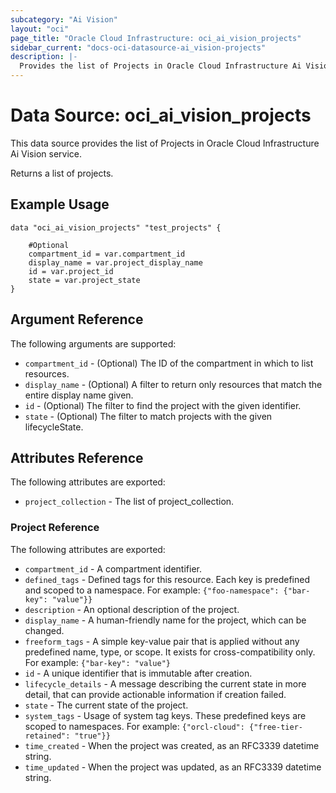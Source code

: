 ```yaml
---
subcategory: "Ai Vision"
layout: "oci"
page_title: "Oracle Cloud Infrastructure: oci_ai_vision_projects"
sidebar_current: "docs-oci-datasource-ai_vision-projects"
description: |-
  Provides the list of Projects in Oracle Cloud Infrastructure Ai Vision service
---
```


# Data Source: oci_ai_vision_projects
This data source provides the list of Projects in Oracle Cloud Infrastructure Ai Vision service.

Returns a list of projects.


## Example Usage

```hcl
data "oci_ai_vision_projects" "test_projects" {

	#Optional
	compartment_id = var.compartment_id
	display_name = var.project_display_name
	id = var.project_id
	state = var.project_state
}
```

## Argument Reference

The following arguments are supported:

* `compartment_id` - (Optional) The ID of the compartment in which to list resources.
* `display_name` - (Optional) A filter to return only resources that match the entire display name given.
* `id` - (Optional) The filter to find the project with the given identifier.
* `state` - (Optional) The filter to match projects with the given lifecycleState.


## Attributes Reference

The following attributes are exported:

* `project_collection` - The list of project_collection.

### Project Reference

The following attributes are exported:

* `compartment_id` - A compartment identifier.
* `defined_tags` - Defined tags for this resource. Each key is predefined and scoped to a namespace. For example: `{"foo-namespace": {"bar-key": "value"}}` 
* `description` - An optional description of the project.
* `display_name` - A human-friendly name for the project, which can be changed.
* `freeform_tags` - A simple key-value pair that is applied without any predefined name, type, or scope. It exists for cross-compatibility only. For example: `{"bar-key": "value"}` 
* `id` - A unique identifier that is immutable after creation.
* `lifecycle_details` - A message describing the current state in more detail, that can provide actionable information if creation failed.
* `state` - The current state of the project.
* `system_tags` - Usage of system tag keys. These predefined keys are scoped to namespaces. For example: `{"orcl-cloud": {"free-tier-retained": "true"}}` 
* `time_created` - When the project was created, as an RFC3339 datetime string.
* `time_updated` - When the project was updated, as an RFC3339 datetime string.

